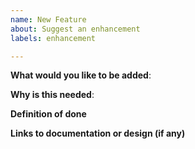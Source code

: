 ```yaml
---
name: New Feature
about: Suggest an enhancement
labels: enhancement

---
```

<!-- Please only use this template for submitting enhancement requests -->

**What would you like to be added**:

**Why is this needed**:

**Definition of done**

**Links to documentation or design (if any)**